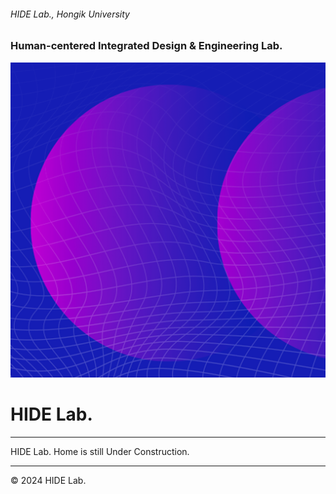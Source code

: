 ###### HIDE Lab., Hongik University
### Human-centered Integrated Design & Engineering Lab.


![HIDE Lab. Logo](../assets/images/240307-HIDE-Lab-logo.png)
# HIDE Lab.


---
HIDE Lab. Home is still Under Construction.

---
© 2024 HIDE Lab.
